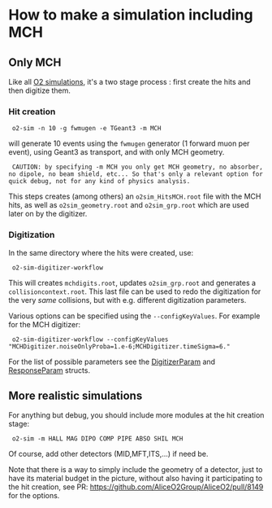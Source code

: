# How to make a simulation including MCH

## Only MCH

Like all [O2 simulations](../../../../doc/DetectorSimulation.md), it's a two stage process : first create the hits and then digitize them.

### Hit creation

     o2-sim -n 10 -g fwmugen -e TGeant3 -m MCH

will generate 10 events using the `fwmugen` generator (1 forward muon per event), using Geant3 as transport, and with only MCH geometry.

     CAUTION: by specifying -m MCH you only get MCH geometry, no absorber, no dipole, no beam shield, etc... So that's only a relevant option for quick debug, not for any kind of physics analysis.

This steps creates (among others) an `o2sim_HitsMCH.root` file with the MCH hits, as well as `o2sim_geometry.root` and `o2sim_grp.root` which are used later on by the digitizer.

### Digitization

In the same directory where the hits were created, use:

     o2-sim-digitizer-workflow

This will creates `mchdigits.root`, updates `o2sim_grp.root` and generates a `collisioncontext.root`.
This last file can be used to redo the digitization for the very _same_ collisions, but with e.g. different digitization parameters.

Various options can be specified using the `--configKeyValues`.
For example for the MCH digitizer:

     o2-sim-digitizer-workflow --configKeyValues "MCHDigitizer.noiseOnlyProba=1.e-6;MCHDigitizer.timeSigma=6."

For the list of possible parameters see the [DigitizerParam](./include/MCHSimulation/DigitizerParam.h) and [ResponseParam](../Base/include/MCHBase/ResponseParam.h) structs.

## More realistic simulations

For anything but debug, you should include more modules at the hit creation stage:

     o2-sim -m HALL MAG DIPO COMP PIPE ABSO SHIL MCH

Of course, add other detectors (MID,MFT,ITS,...) if need be.

Note that there is a way to simply include the geometry of a detector, just to have its material budget in the picture, without also having it participating to the hit creation, see PR: https://github.com/AliceO2Group/AliceO2/pull/8149 for the options.
